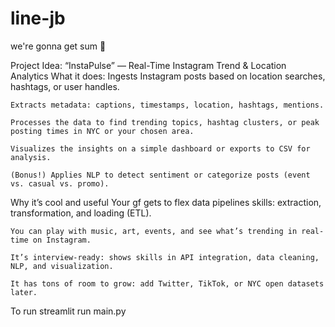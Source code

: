 # line-jb
we're gonna get sum 🥯

Project Idea: “InstaPulse” — Real-Time Instagram Trend & Location Analytics
What it does:
    Ingests Instagram posts based on location searches, hashtags, or user handles.

    Extracts metadata: captions, timestamps, location, hashtags, mentions.

    Processes the data to find trending topics, hashtag clusters, or peak posting times in NYC or your chosen area.

    Visualizes the insights on a simple dashboard or exports to CSV for analysis.

    (Bonus!) Applies NLP to detect sentiment or categorize posts (event vs. casual vs. promo).

Why it’s cool and useful
    Your gf gets to flex data pipelines skills: extraction, transformation, and loading (ETL).

    You can play with music, art, events, and see what’s trending in real-time on Instagram.

    It’s interview-ready: shows skills in API integration, data cleaning, NLP, and visualization.

    It has tons of room to grow: add Twitter, TikTok, or NYC open datasets later.

To run
streamlit run main.py


